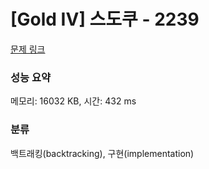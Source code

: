 # [Gold IV] 스도쿠 - 2239 

[문제 링크](https://www.acmicpc.net/problem/2239) 

### 성능 요약

메모리: 16032 KB, 시간: 432 ms

### 분류

백트래킹(backtracking), 구현(implementation)

